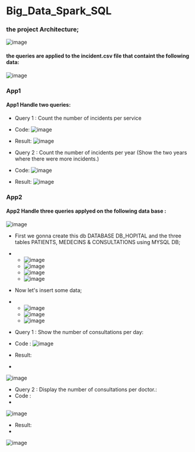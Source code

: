 # Big_Data_Spark_SQL
### the project Architecture;
![image](https://github.com/Yassine-Karimi/Big_Data_Spark_SQL/assets/66490404/8e15288b-cb53-48ad-b4ed-3daebdebed28)
#### the queries are applied to the incident.csv file that containt the following data:
![image](https://github.com/Yassine-Karimi/Big_Data_Spark_SQL/assets/66490404/c9438065-8d19-4fa5-9808-56b8d4954004)


### App1 
#### App1 Handle two queries:
* Query 1 : Count the number of incidents per service
* Code:
![image](https://github.com/Yassine-Karimi/Big_Data_Spark_SQL/assets/66490404/a40e3134-cb01-43ae-b6bf-ec22abbc8571)

* Result:
![image](https://github.com/Yassine-Karimi/Big_Data_Spark_SQL/assets/66490404/f6df726c-9290-4138-9b8a-43b0dafea824)

* Query 2 : Count the number of incidents per year (Show the two years where there were more incidents.)
* Code:
![image](https://github.com/Yassine-Karimi/Big_Data_Spark_SQL/assets/66490404/9f73fcd6-654e-4bac-ac72-abfe084e8435)
* Result:
![image](https://github.com/Yassine-Karimi/Big_Data_Spark_SQL/assets/66490404/a99f8c0d-e2ef-4347-b41e-e2d0f21ff4c5)

### App2 
#### App2 Handle three queries applyed on the following data base :
![image](https://github.com/Yassine-Karimi/Big_Data_Spark_SQL/assets/66490404/0398df5c-162d-42d3-beaa-b37f0ed2eb9c)
* First we gonna create this db DATABASE DB_HOPITAL and the three tables PATIENTS, MEDECINS & CONSULTATIONS using MYSQL DB;
* * ![image](https://github.com/Yassine-Karimi/Big_Data_Spark_SQL/assets/66490404/59434b95-6550-464b-85a2-a1b373256c8a)
  * ![image](https://github.com/Yassine-Karimi/Big_Data_Spark_SQL/assets/66490404/1f5b442f-58e3-492c-b3ff-c1ac5c72460e)
  * ![image](https://github.com/Yassine-Karimi/Big_Data_Spark_SQL/assets/66490404/f17b7bfa-062d-42f2-ad94-217a1cf30948)
  * ![image](https://github.com/Yassine-Karimi/Big_Data_Spark_SQL/assets/66490404/98370836-a36e-439c-8d52-f7659128ca12)
* Now  let's insert some data;
* * ![image](https://github.com/Yassine-Karimi/Big_Data_Spark_SQL/assets/66490404/fa99a97c-7297-4633-97e0-cb065190f313)
  * ![image](https://github.com/Yassine-Karimi/Big_Data_Spark_SQL/assets/66490404/879c525e-879c-443b-898b-d146a8dcbb4b)
  * ![image](https://github.com/Yassine-Karimi/Big_Data_Spark_SQL/assets/66490404/8ab35928-b1cb-447a-99d8-cbf94fc11c35)
* Query 1 : Show the number of consultations per day:
* Code :
![image](https://github.com/Yassine-Karimi/Big_Data_Spark_SQL/assets/66490404/2a5c642c-5bed-45b6-98f7-14db76659965)

* Result:
* 
![image](https://github.com/Yassine-Karimi/Big_Data_Spark_SQL/assets/66490404/fd93b2f9-ecd3-4081-9210-46e82e3ec09b)
* Query 2 : Display the number of consultations per doctor.:
* Code :
* 
![image](https://github.com/Yassine-Karimi/Big_Data_Spark_SQL/assets/66490404/5cde5228-7d61-4204-a678-4bc3adddcd64)

* Result:
* 
![image](https://github.com/Yassine-Karimi/Big_Data_Spark_SQL/assets/66490404/f6e3f9a6-462a-4da0-9fb8-6cba5b205a03)









  


